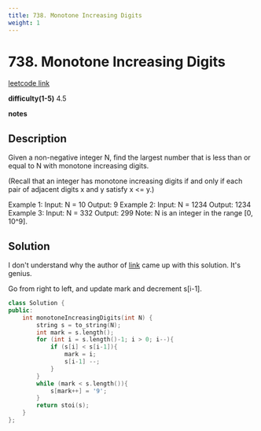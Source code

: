 ```yaml
---
title: 738. Monotone Increasing Digits
weight: 1
---
```

# 738. Monotone Increasing Digits
[leetcode link](https://leetcode.com/problems/monotone-increasing-digits/)

**difficulty(1-5)** 
4.5

**notes**   


## Description
Given a non-negative integer N, find the largest number that is less than or equal to N with monotone increasing digits.

(Recall that an integer has monotone increasing digits if and only if each pair of adjacent digits x and y satisfy x <= y.)

Example 1:
Input: N = 10
Output: 9
Example 2:
Input: N = 1234
Output: 1234
Example 3:
Input: N = 332
Output: 299
Note: N is an integer in the range [0, 10^9].

## Solution

I don't understand why the author of [link](https://leetcode.com/problems/monotone-increasing-digits/discuss/109811/Simple-and-very-short-C%2B%2B-solution) came up with this solution. It's genius.

Go from right to left, and update mark and decrement s[i-1].

```c++
class Solution {
public:
    int monotoneIncreasingDigits(int N) {
        string s = to_string(N);
        int mark = s.length();
        for (int i = s.length()-1; i > 0; i--){
            if (s[i] < s[i-1]){
                mark = i;
                s[i-1] --;
            }
        }
        while (mark < s.length()){
            s[mark++] = '9';
        }
        return stoi(s);
    }
};
```



